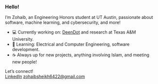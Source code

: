### Hello!

I’m Zohaib, an Engineering Honors student at UT Austin, passionate about software, machine learning, and cybersecurity, and more!

- 💻 Currently working on: [DeenDot](https://github.com/zohaib642/deendot) and research at Texas A&M University.
- 📖 Learning: Electrical and Computer Engineering, software development.
- ☕ Always up for new projects, anything involving Islam, and meeting new people!

Let’s connect!  
[LinkedIn](https://www.linkedin.com/in/zohaibsheikh642/)
zohaibsheikh6422@gmail.com
